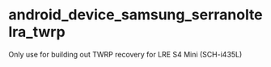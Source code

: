 # android_device_samsung_serranoltelra_twrp
Only use for building out TWRP recovery for LRE S4 Mini (SCH-i435L)
